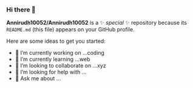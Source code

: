 ### Hi there 👋


**Annirudh10052/Annirudh10052** is a ✨ _special_ ✨ repository because its `README.md` (this file) appears on your GitHub profile.

Here are some ideas to get you started:

- 🔭 I’m currently working on ...coding
- 🌱 I’m currently learning ...web 
- 👯 I’m looking to collaborate on ...xyz
- 🤔 I’m looking for help with ...
- 💬 Ask me about ...
